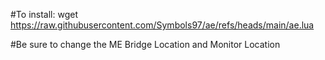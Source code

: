 #To install: wget https://raw.githubusercontent.com/Symbols97/ae/refs/heads/main/ae.lua

#Be sure to change the ME Bridge Location and Monitor Location